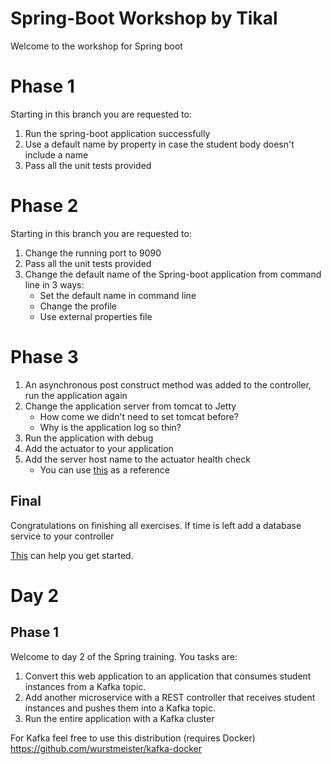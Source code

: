 # Spring-Boot Workshop by Tikal
Welcome to the workshop for Spring boot

# Phase 1
Starting in this branch you are requested to:
1. Run the spring-boot application successfully
2. Use a default name by property in case the student body doesn't include a name
3. Pass all the unit tests provided

# Phase 2
Starting in this branch you are requested to:
1. Change the running port to 9090
2. Pass all the unit tests provided
3. Change the default name of the Spring-boot application from command line in 3 ways:
   * Set the default name in command line
   * Change the profile
   * Use external properties file

# Phase 3
1. An asynchronous post construct method was added to the controller, run the application again
2. Change the application server from tomcat to Jetty
   * How come we didn't need to set tomcat before?
   * Why is the application log so thin?
3. Run the application with debug
4. Add the actuator to your application
5. Add the server host name to the actuator health check
   * You can use [this](https://fabianlee.org/2022/06/29/java-adding-custom-health-indicator-to-spring-boot-actuator/) as a reference

## Final
Congratulations on finishing all exercises. If time is left add a database service to your controller

[This](https://www.baeldung.com/spring-boot-h2-database) can help you get started.

# Day 2
## Phase 1
Welcome to day 2 of the Spring training. You tasks are:
1. Convert this web application to an application that consumes student instances from a Kafka topic.
2. Add another microservice with a REST controller that receives student instances and pushes them into a Kafka topic.
3. Run the entire application with a Kafka cluster

For Kafka feel free to use this distribution (requires Docker) https://github.com/wurstmeister/kafka-docker
